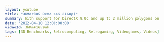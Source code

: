 ```yaml
---
layout: youtube
title: "3DMark05 Demo (4K 2160p)"
summary: With support for DirectX 9.0c and up to 2 million polygons on screen, Futuremark 3DMark05 raised the bar for gaming benchmarks. Game tests include Return to Proxycon, Firefly Forest and Canyon Flight.
date: '2022-04-10 12:00:00:00'
videoId: JbKmFz6v9uk
tags: [3D Benchmarks, Retrocomputing, Retrogaming, Videogames, Videos]
---
```


